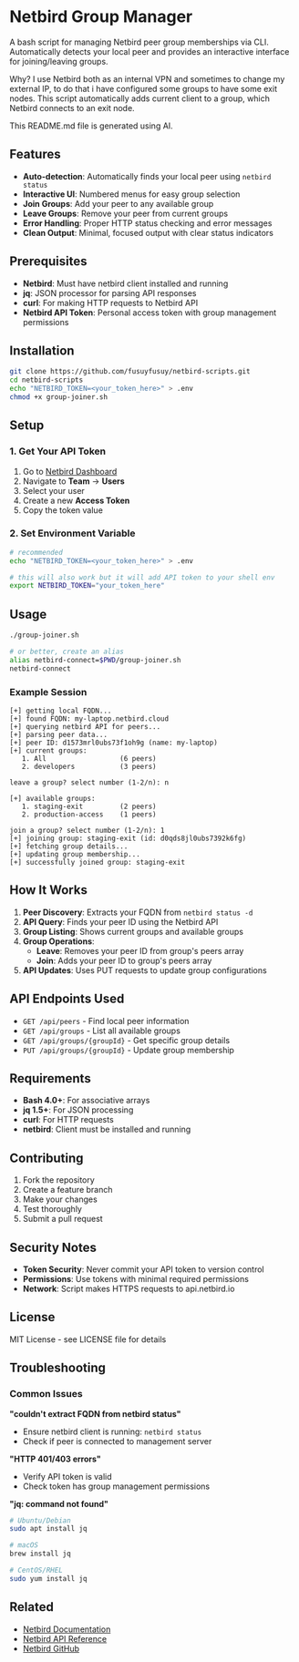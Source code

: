 # Netbird Group Manager

A bash script for managing Netbird peer group memberships via CLI. Automatically detects your local peer and provides an interactive interface for joining/leaving groups.

Why? I use Netbird both as an internal VPN and sometimes to change my external IP, to do that i have configured some groups to have some exit nodes. This script automatically adds current client to a group, which Netbird connects to an exit node.

This README.md file is generated using AI.

## Features

- **Auto-detection**: Automatically finds your local peer using `netbird status`
- **Interactive UI**: Numbered menus for easy group selection
- **Join Groups**: Add your peer to any available group
- **Leave Groups**: Remove your peer from current groups  
- **Error Handling**: Proper HTTP status checking and error messages
- **Clean Output**: Minimal, focused output with clear status indicators

## Prerequisites

- **Netbird**: Must have netbird client installed and running
- **jq**: JSON processor for parsing API responses
- **curl**: For making HTTP requests to Netbird API
- **Netbird API Token**: Personal access token with group management permissions

## Installation

```bash
git clone https://github.com/fusuyfusuy/netbird-scripts.git
cd netbird-scripts
echo "NETBIRD_TOKEN=<your_token_here>" > .env
chmod +x group-joiner.sh
```

## Setup

### 1. Get Your API Token

1. Go to [Netbird Dashboard](https://app.netbird.io)
2. Navigate to **Team** → **Users**
3. Select your user
3. Create a new **Access Token**
4. Copy the token value

### 2. Set Environment Variable

```bash
# recommended
echo "NETBIRD_TOKEN=<your_token_here>" > .env

# this will also work but it will add API token to your shell env
export NETBIRD_TOKEN="your_token_here"
```

## Usage

```bash
./group-joiner.sh

# or better, create an alias
alias netbird-connect=$PWD/group-joiner.sh
netbird-connect
```

### Example Session

```
[+] getting local FQDN...
[+] found FQDN: my-laptop.netbird.cloud
[+] querying netbird API for peers...
[+] parsing peer data...
[+] peer ID: d1573mrl0ubs73f1oh9g (name: my-laptop)
[+] current groups:
   1. All                  (6 peers)
   2. developers           (3 peers)

leave a group? select number (1-2/n): n

[+] available groups:
   1. staging-exit         (2 peers)
   2. production-access    (1 peers)

join a group? select number (1-2/n): 1
[+] joining group: staging-exit (id: d0qds8jl0ubs7392k6fg)
[+] fetching group details...
[+] updating group membership...
[+] successfully joined group: staging-exit
```

## How It Works

1. **Peer Discovery**: Extracts your FQDN from `netbird status -d`
2. **API Query**: Finds your peer ID using the Netbird API
3. **Group Listing**: Shows current groups and available groups
4. **Group Operations**: 
   - **Leave**: Removes your peer ID from group's peers array
   - **Join**: Adds your peer ID to group's peers array
5. **API Updates**: Uses PUT requests to update group configurations

## API Endpoints Used

- `GET /api/peers` - Find local peer information
- `GET /api/groups` - List all available groups  
- `GET /api/groups/{groupId}` - Get specific group details
- `PUT /api/groups/{groupId}` - Update group membership

## Requirements

- **Bash 4.0+**: For associative arrays
- **jq 1.5+**: For JSON processing
- **curl**: For HTTP requests
- **netbird**: Client must be installed and running

## Contributing

1. Fork the repository
2. Create a feature branch
3. Make your changes
4. Test thoroughly
5. Submit a pull request

## Security Notes

- **Token Security**: Never commit your API token to version control
- **Permissions**: Use tokens with minimal required permissions
- **Network**: Script makes HTTPS requests to api.netbird.io

## License

MIT License - see LICENSE file for details

## Troubleshooting

### Common Issues

**"couldn't extract FQDN from netbird status"**
- Ensure netbird client is running: `netbird status`
- Check if peer is connected to management server

**"HTTP 401/403 errors"**
- Verify API token is valid
- Check token has group management permissions

**"jq: command not found"**
```bash
# Ubuntu/Debian
sudo apt install jq

# macOS
brew install jq

# CentOS/RHEL
sudo yum install jq
```

## Related

- [Netbird Documentation](https://docs.netbird.io)
- [Netbird API Reference](https://docs.netbird.io/api)
- [Netbird GitHub](https://github.com/netbirdio/netbird)
